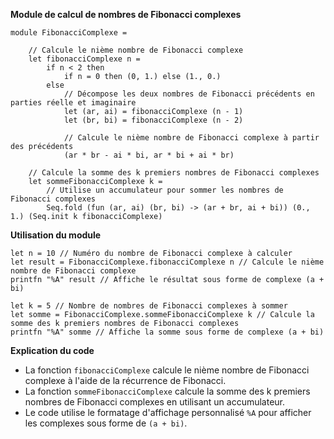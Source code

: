 **Module de calcul de nombres de Fibonacci complexes**

```f#
module FibonacciComplexe =

    // Calcule le nième nombre de Fibonacci complexe
    let fibonacciComplexe n =
        if n < 2 then
            if n = 0 then (0, 1.) else (1., 0.)
        else
            // Décompose les deux nombres de Fibonacci précédents en parties réelle et imaginaire
            let (ar, ai) = fibonacciComplexe (n - 1)
            let (br, bi) = fibonacciComplexe (n - 2)

            // Calcule le nième nombre de Fibonacci complexe à partir des précédents
            (ar * br - ai * bi, ar * bi + ai * br)

    // Calcule la somme des k premiers nombres de Fibonacci complexes
    let sommeFibonacciComplexe k =
        // Utilise un accumulateur pour sommer les nombres de Fibonacci complexes
        Seq.fold (fun (ar, ai) (br, bi) -> (ar + br, ai + bi)) (0., 1.) (Seq.init k fibonacciComplexe)
```

**Utilisation du module**

```f#
let n = 10 // Numéro du nombre de Fibonacci complexe à calculer
let result = FibonacciComplexe.fibonacciComplexe n // Calcule le nième nombre de Fibonacci complexe
printfn "%A" result // Affiche le résultat sous forme de complexe (a + bi)

let k = 5 // Nombre de nombres de Fibonacci complexes à sommer
let somme = FibonacciComplexe.sommeFibonacciComplexe k // Calcule la somme des k premiers nombres de Fibonacci complexes
printfn "%A" somme // Affiche la somme sous forme de complexe (a + bi)
```

**Explication du code**

* La fonction `fibonacciComplexe` calcule le nième nombre de Fibonacci complexe à l'aide de la récurrence de Fibonacci.
* La fonction `sommeFibonacciComplexe` calcule la somme des k premiers nombres de Fibonacci complexes en utilisant un accumulateur.
* Le code utilise le formatage d'affichage personnalisé `%A` pour afficher les complexes sous forme de `(a + bi)`.